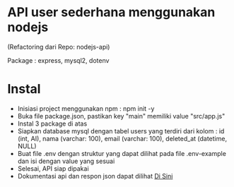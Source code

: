 # API user sederhana menggunakan nodejs
(Refactoring dari Repo: nodejs-api)

Package : express, mysql2, dotenv

# Instal

- Inisiasi project menggunakan npm : npm init -y
- Buka file package.json, pastikan key "main" memiliki value "src/app.js"
- Instal 3 package di atas
- Siapkan database mysql dengan tabel users yang terdiri dari kolom : id (int, AI), nama (varchar: 100), email (varchar: 100), deleted_at (datetime, NULL)
- Buat file .env dengan struktur yang dapat dilihat pada file .env-example dan isi dengan value yang sesuai
- Selesai, API siap dipakai
- Dokumentasi api dan respon json dapat dilihat [Di Sini](https://penjualan.chossy.me/inovamedika-test)
